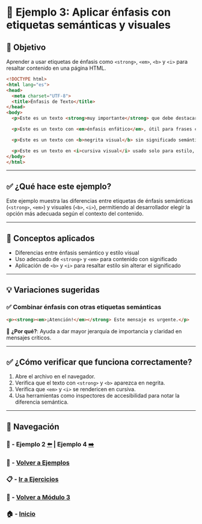 # 🧪 Ejemplo 3: Aplicar énfasis con etiquetas semánticas y visuales

## 🎯 Objetivo
Aprender a usar etiquetas de énfasis como `<strong>`, `<em>`, `<b>` y `<i>` para resaltar contenido en una página HTML.

```html
<!DOCTYPE html>
<html lang="es">
<head>
  <meta charset="UTF-8">
  <title>Énfasis de Texto</title>
</head>
<body>
  <p>Este es un texto <strong>muy importante</strong> que debe destacarse semánticamente.</p>

  <p>Este es un texto con <em>énfasis enfático</em>, útil para frases con intención o tono.</p>

  <p>Este es un texto con <b>negrita visual</b> sin significado semántico adicional.</p>

  <p>Este es un texto en <i>cursiva visual</i> usado solo para estilo, no semántica.</p>
</body>
</html>
```

---

## ✅ ¿Qué hace este ejemplo?

Este ejemplo muestra las diferencias entre etiquetas de énfasis semánticas (`<strong>`, `<em>`) y visuales (`<b>`, `<i>`), permitiendo al desarrollador elegir la opción más adecuada según el contexto del contenido.

---

## 🧠 Conceptos aplicados

- Diferencias entre énfasis semántico y estilo visual
- Uso adecuado de `<strong>` y `<em>` para contenido con significado
- Aplicación de `<b>` y `<i>` para resaltar estilo sin alterar el significado

---

## 💡 Variaciones sugeridas

### ✅ Combinar énfasis con otras etiquetas semánticas

```html
<p><strong><em>¡Atención!</em></strong> Este mensaje es urgente.</p>
```
📌 **¿Por qué?**: Ayuda a dar mayor jerarquía de importancia y claridad en mensajes críticos.

---

## ✅ ¿Cómo verificar que funciona correctamente?

1. Abre el archivo en el navegador.
2. Verifica que el texto con `<strong>` y `<b>` aparezca en negrita.
3. Verifica que `<em>` y `<i>` se rendericen en cursiva.
4. Usa herramientas como inspectores de accesibilidad para notar la diferencia semántica.

---

## 🔁 Navegación

### 🧪 - Ejemplo 2 [⬅️](./Ejemplo_2.md) | Ejemplo 4 [➡️](./Ejemplo_4.md)

### 🧪 - [Volver a Ejemplos](../README.md)

### 📋 - [Ir a Ejercicios](../../Ejercicios/README.md)

### 📘 - [Volver a Módulo 3](../../Modulo_3.md)

### 🏠 - [Inicio](../../../README.md)

